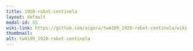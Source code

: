 ```yaml
---
title: 1920-robot-centinela
layout: default
modal-id: 55
wiki-link: https://github.com/aigora/twA109_1920-robot-centinela/wiki
thumbnail: 
alt: twA109_1920-robot-centinela
---
```

